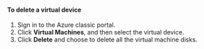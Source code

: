 #### <a name="to-delete-a-virtual-device"></a>To delete a virtual device

1. Sign in to the Azure classic portal.
2. Click **Virtual Machines**, and then select the virtual device.
3. Click **Delete** and choose to delete all the virtual machine disks.

